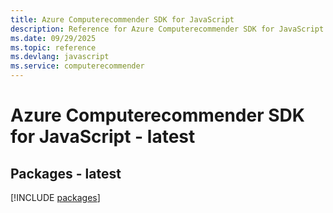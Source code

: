 ```yaml
---
title: Azure Computerecommender SDK for JavaScript
description: Reference for Azure Computerecommender SDK for JavaScript
ms.date: 09/29/2025
ms.topic: reference
ms.devlang: javascript
ms.service: computerecommender
---
```

# Azure Computerecommender SDK for JavaScript - latest
## Packages - latest
[!INCLUDE [packages](computerecommender-index.md)]